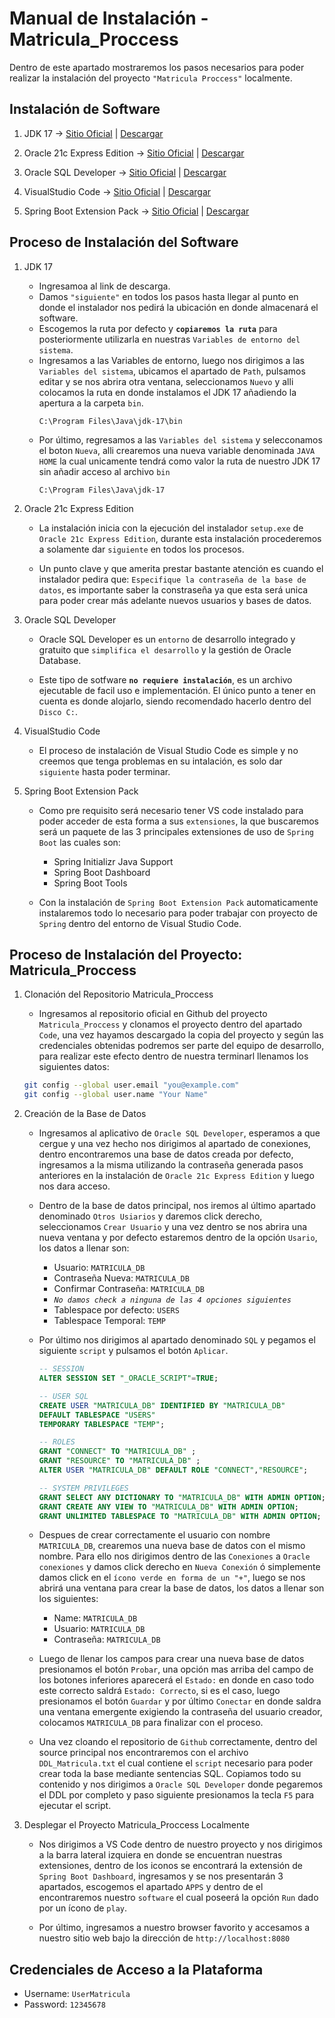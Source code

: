 # Manual de Instalación - Matricula_Proccess 

Dentro de este apartado mostraremos los pasos necesarios para poder realizar la instalación del proyecto ``"Matricula Proccess"`` localmente.

## Instalación de Software

1. JDK 17 -> [Sitio Oficial](https://www.oracle.com/java/technologies/javase/jdk17-archive-downloads.html) | [Descargar](https://download.oracle.com/java/17/archive/jdk-17.0.9_windows-x64_bin.exe)

2. Oracle 21c Express Edition -> [Sitio Oficial](https://www.oracle.com/database/technologies/oracle21c-windows-downloads.html) | [Descargar](https://www.oracle.com/webapps/redirect/signon?nexturl=https://download.oracle.com/otn/nt/oracle21c/213000/WINDOWS.X64_213000_db_home.zip)

3. Oracle SQL Developer -> [Sitio Oficial](https://www.oracle.com/database/sqldeveloper/) | [Descargar](https://www.oracle.com/webapps/redirect/signon?nexturl=https://download.oracle.com/otn/java/sqldeveloper/sqldeveloper-23.1.0.097.1607-x64.zip)

4. VisualStudio Code -> [Sitio Oficial](https://code.visualstudio.com/) | [Descargar](https://code.visualstudio.com/docs?dv=win)

5. Spring Boot Extension Pack -> [Sitio Oficial](https://marketplace.visualstudio.com/items?itemName=vmware.vscode-boot-dev-pack) | [Descargar](vscode:extension/vmware.vscode-boot-dev-pack)

## Proceso de Instalación del Software

1. JDK 17

    * Ingresamoa al link de descarga.
    * Damos `"siguiente"` en todos los pasos hasta llegar al punto en donde el instalador nos pedirá la ubicación en donde almacenará el software. 
    * Escogemos la ruta por defecto y **`copiaremos la ruta`**  para posteriormente utilizarla en nuestras `Variables de entorno del sistema`.
    * Ingresamos a las Variables de entorno, luego nos dirigimos a las `Variables del sistema`, ubicamos el apartado de `Path`, pulsamos editar y se nos abrira otra ventana, seleccionamos `Nuevo` y alli colocamos la ruta en donde instalamos el JDK 17 añadiendo la apertura a la carpeta `bin`.
        ```
        C:\Program Files\Java\jdk-17\bin
        ```
    * Por último, regresamos a las `Variables del sistema` y selecconamos el boton `Nueva`, alli crearemos una nueva variable denominada `JAVA HOME` la cual unicamente tendrá como valor la ruta de nuestro JDK 17 sin añadir acceso al archivo `bin`
        ```
        C:\Program Files\Java\jdk-17
        ```

2. Oracle 21c Express Edition

    * La instalación inicia con la ejecución del instalador `setup.exe` de `Oracle 21c Express Edition`, durante esta instalación procederemos a solamente dar `siguiente` en todos los procesos.

    * Un punto clave y que amerita prestar bastante atención es cuando el instalador pedira que: `Especifique la contraseña de la base de datos`, es importante saber la constraseña ya que esta será unica para poder crear más adelante nuevos usuarios y bases de datos.

3. Oracle SQL Developer

    * Oracle SQL Developer es un `entorno` de desarrollo integrado y gratuito que `simplifica el desarrollo` y la gestión de Oracle Database.

    * Este tipo de sotfware **`no requiere instalación`**, es un archivo ejecutable de facil uso e implementación. El único punto a tener en cuenta es donde alojarlo, siendo recomendado hacerlo dentro del `Disco C:`.

4. VisualStudio Code

    * El proceso de instalación de Visual Studio Code es simple y no creemos que tenga problemas en su intalación, es solo dar `siguiente` hasta poder terminar.

5. Spring Boot Extension Pack

    * Como pre requisito será necesario tener VS code instalado para poder acceder de esta forma a sus `extensiones`, la que buscaremos será un paquete de las 3 principales extensiones de uso de `Spring Boot` las cuales son:
        * Spring Initializr Java Support
        * Spring Boot Dashboard
        * Spring Boot Tools

    * Con la instalación de `Spring Boot Extension Pack` automaticamente instalaremos todo lo necesario para poder trabajar con proyecto de `Spring` dentro del entorno de Visual Studio Code.

## Proceso de Instalación del Proyecto: Matricula_Proccess 

1. Clonación del Repositorio Matricula_Proccess

    * Ingresamos al repositorio oficial en Github del proyecto `Matricula_Proccess` y clonamos el proyecto dentro del apartado `Code`, una vez hayamos descargado la copia del proyecto y según las credenciales obtenidas podremos ser parte del equipo de desarrollo, para realizar este efecto dentro de nuestra terminarl llenamos los siguientes datos:
    ```bash
    git config --global user.email "you@example.com"
    git config --global user.name "Your Name"
    ```

2. Creación de la Base de Datos

    * Ingresamos al aplicativo de `Oracle SQL Developer`, esperamos a que cergue y una vez hecho nos dirigimos al apartado de conexiones, dentro encontraremos una base de datos creada por defecto, ingresamos a la misma utilizando la contraseña generada pasos anteriores en la instalación de `Oracle 21c Express Edition` y luego nos dara acceso.

    * Dentro de la base de datos principal, nos iremos al último apartado denominado `Otros Usiarios` y daremos click derecho, seleccionamos `Crear Usuario` y una vez dentro se nos abrira una nueva ventana y por defecto estaremos dentro de la opción `Usario`, los datos a llenar son:
        * Usuario: `MATRICULA_DB`
        * Contraseña Nueva: `MATRICULA_DB`
        * Confirmar Contraseña: `MATRICULA_DB`
        * *`No damos check a ninguna de las 4 opciones siguientes`*
        * Tablespace por defecto: `USERS`
        * Tablespace Temporal: `TEMP`

    * Por último nos dirigimos al apartado denominado `SQL` y pegamos el siguiente `script` y pulsamos el botón `Aplicar`.
        ```sql
        -- SESSION
        ALTER SESSION SET "_ORACLE_SCRIPT"=TRUE;

        -- USER SQL
        CREATE USER "MATRICULA_DB" IDENTIFIED BY "MATRICULA_DB"  
        DEFAULT TABLESPACE "USERS"
        TEMPORARY TABLESPACE "TEMP";

        -- ROLES
        GRANT "CONNECT" TO "MATRICULA_DB" ;
        GRANT "RESOURCE" TO "MATRICULA_DB" ;
        ALTER USER "MATRICULA_DB" DEFAULT ROLE "CONNECT","RESOURCE";

        -- SYSTEM PRIVILEGES
        GRANT SELECT ANY DICTIONARY TO "MATRICULA_DB" WITH ADMIN OPTION;
        GRANT CREATE ANY VIEW TO "MATRICULA_DB" WITH ADMIN OPTION;
        GRANT UNLIMITED TABLESPACE TO "MATRICULA_DB" WITH ADMIN OPTION;
        ```
    
    * Despues de crear correctamente el usuario con nombre `MATRICULA_DB`, crearemos una nueva base de datos con el mismo nombre. Para ello nos dirigimos dentro de las `Conexiones` a `Oracle conexiones` y damos click derecho en `Nueva Conexión` ó simplemente damos click en el `ícono verde en forma de un "+"`, luego se nos abrirá una ventana para crear la base de datos, los datos a llenar son los siguientes:
        * Name: `MATRICULA_DB`
        * Usuario: `MATRICULA_DB`
        * Contraseña: `MATRICULA_DB`

    * Luego de llenar los campos para crear una nueva base de datos presionamos el botón `Probar`, una opción mas arriba del campo de los botones inferiores aparecerá el `Estado:` en donde en caso todo este correcto saldrá `Estado: Correcto`, si es el caso, luego presionamos el botón `Guardar` y por último `Conectar` en donde saldra una ventana emergente exigiendo la contraseña del usuario creador, colocamos `MATRICULA_DB` para finalizar con el proceso.

    * Una vez cloando el repositorio de `Github` correctamente, dentro del source principal nos encontraremos con el archivo `DDL_Matricula.txt` el cual contiene el `script` necesario para poder crear toda la base mediante sentencias SQL. Copiamos todo su contenido y nos dirigimos a `Oracle SQL Developer` donde pegaremos el DDL por completo y paso siguiente presionamos la tecla `F5` para ejecutar el script.

3. Desplegar el Proyecto Matricula_Proccess Localmente

    * Nos dirigimos a VS Code dentro de nuestro proyecto y nos dirigimos a la barra lateral izquiera en donde se encuentran nuestras extensiones, dentro de los iconos se encontrará la extensión de `Spring Boot Dashboard`, ingresamos y se nos presentarán 3 apartados, escogemos el apartado `APPS` y dentro de el encontraremos nuestro `software` el cual poseerá la opción `Run` dado por un ícono de `play`.

    * Por último, ingresamos a nuestro browser favorito y accesamos a nuestro sitio web bajo la dirección de `http://localhost:8080`

## Credenciales de Acceso a la Plataforma

* Username: `UserMatricula`
* Password: `12345678`